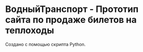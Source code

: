 # ВодныйТранспорт - Прототип сайта по продаже билетов на теплоходы

Создано с помощью скрипта Python.